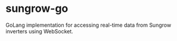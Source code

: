 # sungrow-go
GoLang implementation for accessing real-time data from Sungrow inverters using WebSocket.
